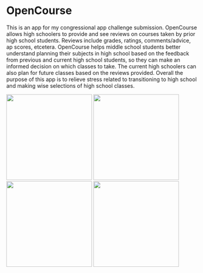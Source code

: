# OpenCourse
This is an app for my congressional app challenge submission. OpenCourse allows high schoolers to provide and see reviews on courses taken by prior high school students. Reviews include grades, ratings, comments/advice, ap scores, etcetera. OpenCourse helps middle school students better understand planning their subjects in high school based on the feedback from previous and current high school students, so they can make an informed decision on which classes to take. The current high schoolers can also plan for future classes based on the reviews provided. Overall the purpose of this app is to relieve stress related to transitioning to high school and making wise selections of high school classes.

<img src='https://user-images.githubusercontent.com/82910597/215368194-0f2e9e47-6e38-4fd5-9cfb-1e20351237e3.PNG' width='225'>
<img src='https://user-images.githubusercontent.com/82910597/215368218-4e13a2c3-65b5-40e0-b51d-68c4a8109552.PNG' width='225'>
<img src='https://user-images.githubusercontent.com/82910597/215368209-1f0329c6-d5a8-41b4-9a1b-43c15ae41bbd.PNG' width='225'>
<img src='https://user-images.githubusercontent.com/82910597/215368168-e9aa09aa-6a46-4bf8-8b15-ed5d44d6f3d2.PNG' width='225'>
